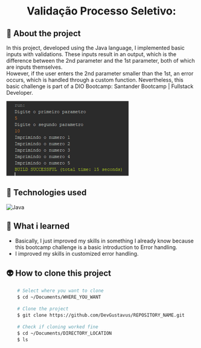<h1 align="center">Validação Processo Seletivo:</h1>

## 📖 About the project
In this project, developed using the Java language, I implemented basic inputs with validations. These inputs result in an output, which is the difference between the 2nd parameter and the 1st parameter, both of which are inputs themselves. <br>
However, if the user enters the 2nd parameter smaller than the 1st, an error occurs, which is handled through a custom function. Nevertheless, this basic challenge is part of a DIO Bootcamp: Santander Bootcamp | Fullstack Developer.

<img src="Doc/README_assets/terminal.png">

## 🦾 Technologies used
<div style="display: flex;">
  
<img alt="Java" src="https://img.shields.io/badge/Java-ED8B00?style=for-the-badge&logo=openjdk&logoColor=white">

</div>

## 🤔 What i learned
- Basically, I just improved my skills in something I already know because this bootcamp challenge is a basic introduction to Error handling.
- I improved my skills in customized error handling.

## 👽 How to clone this project

````bash
    # Select where you want to clone
    $ cd ~/Documents/WHERE_YOU_WANT
````

````bash
    # Clone the project
    $ git clone https://github.com/DevGustavus/REPOSITORY_NAME.git
````

````bash
    # Check if cloning worked fine
    $ cd ~/Documents/DIRECTORY_LOCATION
    $ ls
````
